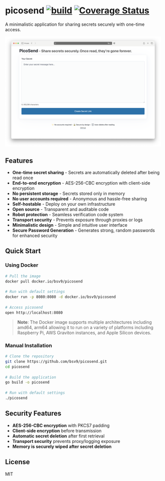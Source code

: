 # picosend [![build](https://github.com/bsv9/picosend/actions/workflows/ci.yml/badge.svg)](https://github.com/bsv9/picosend/actions/workflows/ci.yml)&nbsp;[![Coverage Status](https://coveralls.io/repos/github/bsv9/picosend/badge.svg?branch=main)](https://coveralls.io/github/bsv9/picosend?branch=main)


A minimalistic application for sharing secrets securely with one-time access.

![Picosend Screenshot](static/images/picosend.png)

## Features

- **One-time secret sharing** - Secrets are automatically deleted after being read once
- **End-to-end encryption** - AES-256-CBC encryption with client-side encryption
- **No persistent storage** - Secrets stored only in memory
- **No user accounts required** - Anonymous and hassle-free sharing
- **Self-hostable** - Deploy on your own infrastructure
- **Open source** - Transparent and auditable code
- **Robot protection** - Seamless verification code system
- **Transport security** - Prevents exposure through proxies or logs
- **Minimalistic design** - Simple and intuitive user interface
- **Secure Password Generation** - Generates strong, random passwords for enhanced security

## Quick Start


### Using Docker

```bash
# Pull the image
docker pull docker.io/bsv9/picosend

# Run with default settings
docker run -p 8080:8080 -d docker.io/bsv9/picosend

# Access picosend
open http://localhost:8080
```

> **Note**: The Docker image supports multiple architectures including amd64, arm64 allowing it to run on a variety of platforms including Raspberry Pi, AWS Graviton instances, and Apple Silicon devices.

### Manual Installation

```bash
# Clone the repository
git clone https://github.com/bsv9/picosend.git
cd picosend

# Build the application
go build -o picosend

# Run with default settings
./picosend

```

## Security Features

- **AES-256-CBC encryption** with PKCS7 padding
- **Client-side encryption** before transmission
- **Automatic secret deletion** after first retrieval
- **Transport security** prevents proxy/logging exposure
- **Memory is securely wiped after secret deletion**

## License

MIT
